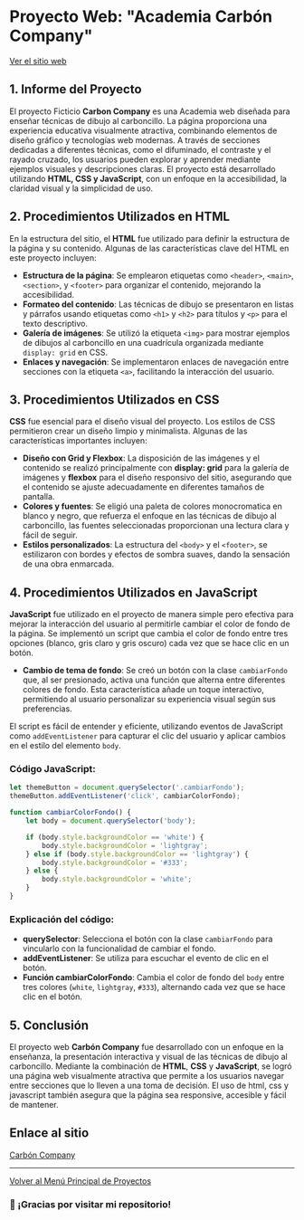 # Proyecto Web: "Academia Carbón Company"

[Ver el sitio web](../Container/)

## **1\. Informe del Proyecto**

El proyecto Ficticio **Carbon Company** es una Academia web diseñada para enseñar técnicas de dibujo al carboncillo. La página proporciona una experiencia educativa visualmente atractiva, combinando elementos de diseño gráfico y tecnologías web modernas. A través de secciones dedicadas a diferentes técnicas, como el difuminado, el contraste y el rayado cruzado, los usuarios pueden explorar y aprender mediante ejemplos visuales y descripciones claras. El proyecto está desarrollado utilizando **HTML, CSS y JavaScript**, con un enfoque en la accesibilidad, la claridad visual y la simplicidad de uso.

## **2\. Procedimientos Utilizados en HTML**

En la estructura del sitio, el **HTML** fue utilizado para definir la estructura de la página y su contenido. Algunas de las características clave del HTML en este proyecto incluyen:

* **Estructura de la página**: Se emplearon etiquetas como `<header>`, `<main>`, `<section>`, y `<footer>` para organizar el contenido, mejorando la accesibilidad.  
* **Formateo del contenido**: Las técnicas de dibujo se presentaron en listas y párrafos usando etiquetas como `<h1>` y `<h2>` para títulos y `<p>` para el texto descriptivo.  
* **Galería de imágenes**: Se utilizó la etiqueta `<img>` para mostrar ejemplos de dibujos al carboncillo en una cuadrícula organizada mediante `display: grid` en CSS.  
* **Enlaces y navegación**: Se implementaron enlaces de navegación entre secciones con la etiqueta `<a>`, facilitando la interacción del usuario.

## **3\. Procedimientos Utilizados en CSS**

**CSS** fue esencial para el diseño visual del proyecto. Los estilos de CSS permitieron crear un diseño limpio y minimalista. Algunas de las características importantes incluyen:

* **Diseño con Grid y Flexbox**: La disposición de las imágenes y el contenido se realizó principalmente con **display: grid** para la galería de imágenes y **flexbox** para el diseño responsivo del sitio, asegurando que el contenido se ajuste adecuadamente en diferentes tamaños de pantalla.  
* **Colores y fuentes**: Se eligió una paleta de colores monocromatica en blanco y negro, que refuerza el enfoque en las técnicas de dibujo al carboncillo, las fuentes seleccionadas proporcionan una lectura clara y fácil de seguir.  
* **Estilos personalizados**: La estructura del `<body>`  y el  `<footer>`, se estilizaron con bordes y efectos de sombra suaves, dando la sensación de una obra enmarcada.

## **4\. Procedimientos Utilizados en JavaScript**

**JavaScript** fue utilizado en el proyecto de manera simple pero efectiva para mejorar la interacción del usuario al permitirle cambiar el color de fondo de la página. Se implementó un script que cambia el color de fondo entre tres opciones (blanco, gris claro y gris oscuro) cada vez que se hace clic en un botón.

* **Cambio de tema de fondo**: Se creó un botón con la clase `cambiarFondo` que, al ser presionado, activa una función que alterna entre diferentes colores de fondo. Esta característica añade un toque interactivo, permitiendo al usuario personalizar su experiencia visual según sus preferencias.

El script es fácil de entender y eficiente, utilizando eventos de JavaScript como `addEventListener` para capturar el clic del usuario y aplicar cambios en el estilo del elemento `body`.

### **Código JavaScript:**
```javascript	
let themeButton = document.querySelector('.cambiarFondo');
themeButton.addEventListener('click', cambiarColorFondo);

function cambiarColorFondo() {
    let body = document.querySelector('body');

    if (body.style.backgroundColor == 'white') {
        body.style.backgroundColor = 'lightgray';
    } else if (body.style.backgroundColor == 'lightgray') {
        body.style.backgroundColor = '#333';
    } else {
        body.style.backgroundColor = 'white';
    }
}
```

### **Explicación del código:**

* **querySelector**: Selecciona el botón con la clase `cambiarFondo` para vincularlo con la funcionalidad de cambiar el fondo.  
* **addEventListener**: Se utiliza para escuchar el evento de clic en el botón.  
* **Función cambiarColorFondo**: Cambia el color de fondo del `body` entre tres colores (`white`, `lightgray`, `#333`), alternando cada vez que se hace clic en el botón.

## **5\. Conclusión**

El proyecto web **Carbón Company** fue desarrollado con un enfoque en la enseñanza, la presentación  interactiva y visual de las técnicas de dibujo al carboncillo. Mediante la combinación de **HTML**, **CSS** y **JavaScript**, se logró una página web visualmente atractiva que permite a los usuarios navegar entre secciones que lo lleven a una toma de decisión. El uso de html, css y javascript también asegura que la página sea responsive, accesible y fácil de mantener.


## Enlace al sitio

[Carbón Company](../Container/)

---

[Volver al Menú Principal de Proyectos](../../../../)

### 🙏 ¡Gracias por visitar mi repositorio!




